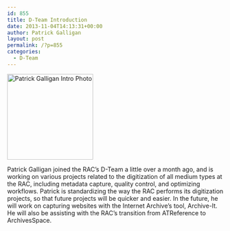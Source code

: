```yaml
---
id: 855
title: D-Team Introduction
date: 2013-11-04T14:13:31+00:00
author: Patrick Galligan
layout: post
permalink: /?p=855
categories:
  - D-Team
---
```

[<img class="size-full wp-image-856" alt="Patrick Galligan Intro Photo" src="http://rockarch.org/programs/digital/bitsandbytes/wp-content/uploads/2013/11/38edfaf.jpg" width="200" height="200" srcset="http://blog.rockarch.org/wp-content/uploads/2013/11/38edfaf.jpg 200w, http://blog.rockarch.org/wp-content/uploads/2013/11/38edfaf-150x150.jpg 150w" sizes="(max-width: 200px) 100vw, 200px" />](http://rockarch.org/programs/digital/bitsandbytes/wp-content/uploads/2013/11/38edfaf.jpg)

Patrick Galligan joined the RAC’s D-Team a little over a month ago, and is working on various projects related to the digitization of all medium types at the RAC, including metadata capture, quality control, and optimizing workflows. Patrick is standardizing the way the RAC performs its digitization projects, so that future projects will be quicker and easier. In the future, he will work on capturing websites with the Internet Archive’s tool, Archive-It. He will also be assisting with the RAC’s transition from ATReference to ArchivesSpace.

